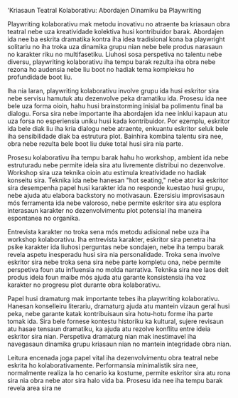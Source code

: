 'Kriasaun Teatral Kolaborativu: Abordajen Dinamiku ba Playwriting

Playwriting kolaborativu mak metodu inovativu no atraente ba kriasaun obra teatral nebe uza kreatividade kolektiva husi kontribuidor barak. Abordajen ida nee ba eskrita dramatika kontra iha idea tradisional kona ba playwright solitariu no iha troka uza dinamika grupu nian nebe bele produs narasaun no karakter riku no multifasetiku. Liuhosi sosa perspetiva no talentu nebe diversu, playwriting kolaborativu iha tempu barak rezulta iha obra nebe rezona ho audensia nebe liu boot no hadiak tema kompleksu ho profundidade boot liu.

Iha nia laran, playwriting kolaborativu involve grupu ida husi eskritor sira nebe servisu hamutuk atu dezenvolve peka dramatiku ida. Prosesu ida nee bele uza forma oioin, hahu husi brainstorming inisial ba polimentu final ba dialogu. Forsa sira nebe importante iha abordajen ida nee inklui kapaun atu uza forsa no esperiensia uniku husi kada kontribuidor. Por ezemplu, eskritor ida bele diak liu iha kria dialogu nebe atraente, enkuantu eskritor seluk bele iha sensibilidade diak ba estrutura plot. Bainhira kombina talentu sira nee, obra nebe rezulta bele boot liu duke total husi sira nia parte.

Prosesu kolaborativu iha tempu barak hahu ho workshop, ambient ida nebe estruturadu nebe permite ideia sira atu livremente distribui no dezenvolve. Workshop sira uza teknika oioin atu estimula kreatividade no hadiak konseitu sira. Teknika ida nebe hanesan "hot seating," nebe ator ka eskritor sira desempenha papel husi karakter ida no responde kuestao husi grupu, nebe ajuda atu elabora backstory no motivasaun. Ezersisiu improvisasaun mós ferramenta ida nebe valoroso, nebe permite eskritor sira atu esplora interasaun karakter no dezenvolvimentu plot potensial iha maneira espontanea no organika.

Entrevista karakter no troka sena mós metodu adisional nebe uza iha workshop kolaborativu. Iha entrevista karakter, eskritor sira penetra iha psike karakter ida liuhosi perguntas nebe sondajen, nebe iha tempu barak revela aspetu inesperadu husi sira nia personalidade. Troka sena involve eskritor sira nebe troka sena sira nebe parte kompletu ona, nebe permite perspetiva foun atu influensia no molda narrativa. Teknika sira nee laos deit produs ideia foun maibe mós ajuda atu garante konsistensia iha voz karakter no progresu plot durante obra kolaborativu.

Papel husi dramaturg mak importante tebes iha playwriting kolaborativu. Hanesan konselleiru literariu, dramaturg ajuda atu mantein vizaun geral husi peka, nebe garante katak kontribuisaun sira hotu-hotu forme iha parte tomak ida. Sira bele fornese kontestu historiku ka kultural, sujere revisaun atu hasae tensaun dramatiku, ka ajuda atu rezolve konflitu entre ideia eskritor sira nian. Perspetiva dramaturg nian mak inestimavel iha navegasaun dinamika grupu kriasaun nian no mantein integridade obra nian.

Leitura encenada joga papel vital iha dezenvolvimentu obra teatral nebe eskrita ho kolaborativamente. Performansia minimalistik sira nee, normalmente realiza la ho cenario ka kostume, permite eskritor sira atu rona sira nia obra nebe ator sira halo vida ba. Prosesu ida nee iha tempu barak revela area sira ne